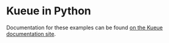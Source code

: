 # Kueue in Python

Documentation for these examples can be found [on the Kueue documentation site](https://kueue.sigs.k8s.io/docs/tasks/run_python_jobs/).


